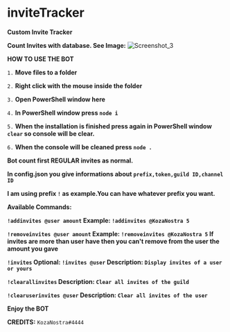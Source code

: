 # inviteTracker
**Custom Invite Tracker**



**Count Invites with database. See Image:**
![Screenshot_3](https://user-images.githubusercontent.com/74133656/189538240-08dddfbb-69fa-485e-880c-7a25f029494e.png)







**HOW TO USE THE BOT**

`1.` **Move files to a folder**

`2.` **Right click with the mouse inside the folder**

`3.` **Open PowerShell window here**

`4.` **In PowerShell window press `node i`**

`5.` **When the installation is finished press again in PowerShell window `clear` so console will be clear.**

`6.` **When the console will be cleaned press `node .`**






**Bot count first REGULAR invites as normal.**

**In config.json you give informations about `prefix,token,guild ID,channel ID`**

**I am using prefix `!` as example.You can have whatever prefix you want.**

**Available Commands:** 


**`!addinvites @user amount` Example: `!addinvites @KozaNostra 5`**

**`!removeinvites @user amount` Example: `!removeinvites @KozaNostra 5` If invites are more than user have then you can't remove from the user the amount you gave**

**`!invites` Optional: `!invites @user` Description: `Display invites of a user or yours`**

**`!clearallinvites` Description: `Clear all invites of the guild`**

**`!clearuserinvites @user` Description: `Clear all invites of the user`**


**__Enjoy the BOT__**



**__CREDITS__:** `KozaNostra#4444`
